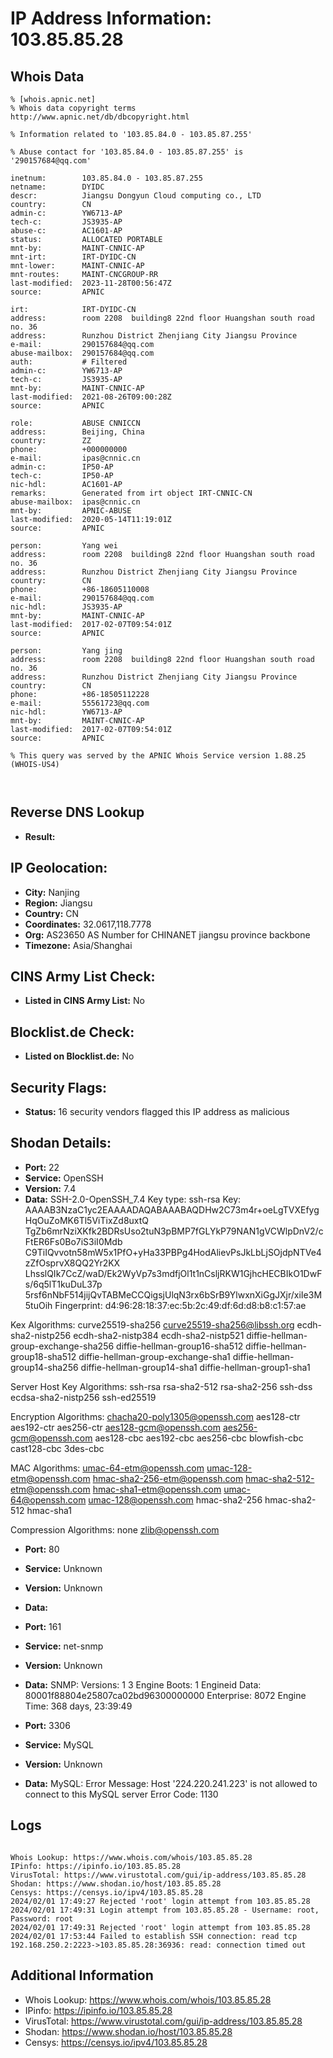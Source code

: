 # IP Address Information: 103.85.85.28

## Whois Data
```
% [whois.apnic.net]
% Whois data copyright terms    http://www.apnic.net/db/dbcopyright.html

% Information related to '103.85.84.0 - 103.85.87.255'

% Abuse contact for '103.85.84.0 - 103.85.87.255' is '290157684@qq.com'

inetnum:        103.85.84.0 - 103.85.87.255
netname:        DYIDC
descr:          Jiangsu Dongyun Cloud computing co., LTD
country:        CN
admin-c:        YW6713-AP
tech-c:         JS3935-AP
abuse-c:        AC1601-AP
status:         ALLOCATED PORTABLE
mnt-by:         MAINT-CNNIC-AP
mnt-irt:        IRT-DYIDC-CN
mnt-lower:      MAINT-CNNIC-AP
mnt-routes:     MAINT-CNCGROUP-RR
last-modified:  2023-11-28T00:56:47Z
source:         APNIC

irt:            IRT-DYIDC-CN
address:        room 2208  building8 22nd floor Huangshan south road no. 36
address:        Runzhou District Zhenjiang City Jiangsu Province
e-mail:         290157684@qq.com
abuse-mailbox:  290157684@qq.com
auth:           # Filtered
admin-c:        YW6713-AP
tech-c:         JS3935-AP
mnt-by:         MAINT-CNNIC-AP
last-modified:  2021-08-26T09:00:28Z
source:         APNIC

role:           ABUSE CNNICCN
address:        Beijing, China
country:        ZZ
phone:          +000000000
e-mail:         ipas@cnnic.cn
admin-c:        IP50-AP
tech-c:         IP50-AP
nic-hdl:        AC1601-AP
remarks:        Generated from irt object IRT-CNNIC-CN
abuse-mailbox:  ipas@cnnic.cn
mnt-by:         APNIC-ABUSE
last-modified:  2020-05-14T11:19:01Z
source:         APNIC

person:         Yang wei
address:        room 2208  building8 22nd floor Huangshan south road no. 36
address:        Runzhou District Zhenjiang City Jiangsu Province
country:        CN
phone:          +86-18605110008
e-mail:         290157684@qq.com
nic-hdl:        JS3935-AP
mnt-by:         MAINT-CNNIC-AP
last-modified:  2017-02-07T09:54:01Z
source:         APNIC

person:         Yang jing
address:        room 2208  building8 22nd floor Huangshan south road no. 36
address:        Runzhou District Zhenjiang City Jiangsu Province
country:        CN
phone:          +86-18505112228
e-mail:         55561723@qq.com
nic-hdl:        YW6713-AP
mnt-by:         MAINT-CNNIC-AP
last-modified:  2017-02-07T09:54:01Z
source:         APNIC

% This query was served by the APNIC Whois Service version 1.88.25 (WHOIS-US4)



```
## Reverse DNS Lookup
- **Result:** 

## IP Geolocation:
- **City:** Nanjing
- **Region:** Jiangsu
- **Country:** CN
- **Coordinates:** 32.0617,118.7778
- **Org:** AS23650 AS Number for CHINANET jiangsu province backbone
- **Timezone:** Asia/Shanghai

## CINS Army List Check:
- **Listed in CINS Army List:** 
No

## Blocklist.de Check:
- **Listed on Blocklist.de:** 
No

## Security Flags:
- **Status:** 16 security vendors flagged this IP address as malicious

## Shodan Details:
- **Port:** 22
- **Service:** OpenSSH
- **Version:** 7.4
- **Data:** SSH-2.0-OpenSSH_7.4
Key type: ssh-rsa
Key: AAAAB3NzaC1yc2EAAAADAQABAAABAQDHw2C73m4r+oeLgTVXEfygHqOuZoMK6Tl5ViTixZd8uxtQ
TgZb6mrNziXKfk2BDRsUso2tuN3pBMP7fGLYkP79NAN1gVCWlpDnV2/cFtER6Fs0Bo7iS3iI0Mdb
C9TiIQvvotn58mW5x1PfO+yHa33PBPg4HodAlievPsJkLbLjSOjdpNTVe4zZfOsprvX8QQ2Yr2KX
LhsslQIk7CcZ/waD/Ek2WyVp7s3mdfjOl1t1nCsljRKW1GjhcHECBIkO1DwFs/6q5lT1kuDuL37p
5rsf6nNbF514jijQvTABMeCCQigsjUlqN3rx6bSrB9YlwxnXiGgJXjr/xiIe3M5tuOih
Fingerprint: d4:96:28:18:37:ec:5b:2c:49:df:6d:d8:b8:c1:57:ae

Kex Algorithms:
	curve25519-sha256
	curve25519-sha256@libssh.org
	ecdh-sha2-nistp256
	ecdh-sha2-nistp384
	ecdh-sha2-nistp521
	diffie-hellman-group-exchange-sha256
	diffie-hellman-group16-sha512
	diffie-hellman-group18-sha512
	diffie-hellman-group-exchange-sha1
	diffie-hellman-group14-sha256
	diffie-hellman-group14-sha1
	diffie-hellman-group1-sha1

Server Host Key Algorithms:
	ssh-rsa
	rsa-sha2-512
	rsa-sha2-256
	ssh-dss
	ecdsa-sha2-nistp256
	ssh-ed25519

Encryption Algorithms:
	chacha20-poly1305@openssh.com
	aes128-ctr
	aes192-ctr
	aes256-ctr
	aes128-gcm@openssh.com
	aes256-gcm@openssh.com
	aes128-cbc
	aes192-cbc
	aes256-cbc
	blowfish-cbc
	cast128-cbc
	3des-cbc

MAC Algorithms:
	umac-64-etm@openssh.com
	umac-128-etm@openssh.com
	hmac-sha2-256-etm@openssh.com
	hmac-sha2-512-etm@openssh.com
	hmac-sha1-etm@openssh.com
	umac-64@openssh.com
	umac-128@openssh.com
	hmac-sha2-256
	hmac-sha2-512
	hmac-sha1

Compression Algorithms:
	none
	zlib@openssh.com


- **Port:** 80
- **Service:** Unknown
- **Version:** Unknown
- **Data:** 

- **Port:** 161
- **Service:** net-snmp
- **Version:** Unknown
- **Data:** SNMP:
  Versions:
    1
    3
  Engine Boots: 1
  Engineid Data: 80001f88804e25807ca02bd96300000000
  Enterprise: 8072
  Engine Time: 368 days, 23:39:49

- **Port:** 3306
- **Service:** MySQL
- **Version:** Unknown
- **Data:** MySQL:
  Error Message: Host '224.220.241.223' is not allowed to connect to this MySQL server
  Error Code: 1130

## Logs
```

Whois Lookup: https://www.whois.com/whois/103.85.85.28
IPinfo: https://ipinfo.io/103.85.85.28
VirusTotal: https://www.virustotal.com/gui/ip-address/103.85.85.28
Shodan: https://www.shodan.io/host/103.85.85.28
Censys: https://censys.io/ipv4/103.85.85.28
2024/02/01 17:49:27 Rejected 'root' login attempt from 103.85.85.28
2024/02/01 17:49:31 Login attempt from 103.85.85.28 - Username: root, Password: root
2024/02/01 17:49:31 Rejected 'root' login attempt from 103.85.85.28
2024/02/01 17:53:44 Failed to establish SSH connection: read tcp 192.168.250.2:2223->103.85.85.28:36936: read: connection timed out

```
## Additional Information
- Whois Lookup: https://www.whois.com/whois/103.85.85.28
- IPinfo: https://ipinfo.io/103.85.85.28
- VirusTotal: https://www.virustotal.com/gui/ip-address/103.85.85.28
- Shodan: https://www.shodan.io/host/103.85.85.28
- Censys: https://censys.io/ipv4/103.85.85.28

